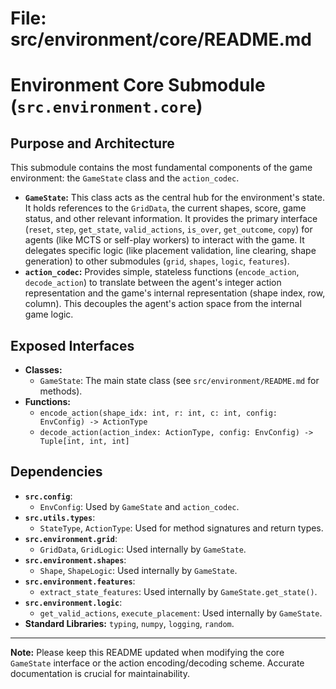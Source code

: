 # File: src/environment/core/README.md
# Environment Core Submodule (`src.environment.core`)

## Purpose and Architecture

This submodule contains the most fundamental components of the game environment: the `GameState` class and the `action_codec`.

-   **`GameState`:** This class acts as the central hub for the environment's state. It holds references to the `GridData`, the current shapes, score, game status, and other relevant information. It provides the primary interface (`reset`, `step`, `get_state`, `valid_actions`, `is_over`, `get_outcome`, `copy`) for agents (like MCTS or self-play workers) to interact with the game. It delegates specific logic (like placement validation, line clearing, shape generation) to other submodules (`grid`, `shapes`, `logic`, `features`).
-   **`action_codec`:** Provides simple, stateless functions (`encode_action`, `decode_action`) to translate between the agent's integer action representation and the game's internal representation (shape index, row, column). This decouples the agent's action space from the internal game logic.

## Exposed Interfaces

-   **Classes:**
    -   `GameState`: The main state class (see `src/environment/README.md` for methods).
-   **Functions:**
    -   `encode_action(shape_idx: int, r: int, c: int, config: EnvConfig) -> ActionType`
    -   `decode_action(action_index: ActionType, config: EnvConfig) -> Tuple[int, int, int]`

## Dependencies

-   **`src.config`**:
    -   `EnvConfig`: Used by `GameState` and `action_codec`.
-   **`src.utils.types`**:
    -   `StateType`, `ActionType`: Used for method signatures and return types.
-   **`src.environment.grid`**:
    -   `GridData`, `GridLogic`: Used internally by `GameState`.
-   **`src.environment.shapes`**:
    -   `Shape`, `ShapeLogic`: Used internally by `GameState`.
-   **`src.environment.features`**:
    -   `extract_state_features`: Used internally by `GameState.get_state()`.
-   **`src.environment.logic`**:
    -   `get_valid_actions`, `execute_placement`: Used internally by `GameState`.
-   **Standard Libraries:** `typing`, `numpy`, `logging`, `random`.

---

**Note:** Please keep this README updated when modifying the core `GameState` interface or the action encoding/decoding scheme. Accurate documentation is crucial for maintainability.